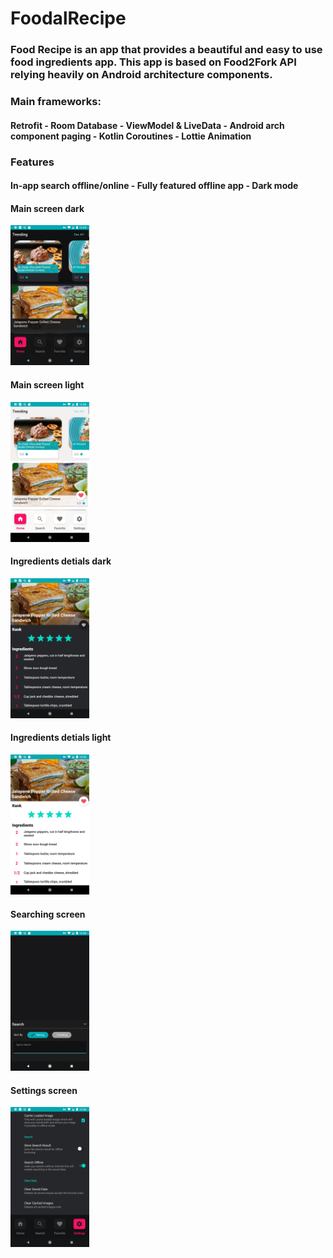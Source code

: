 # FoodalRecipe
### Food Recipe is an app that provides a beautiful and easy to use food ingredients app. This app is based on Food2Fork API relying heavily on Android architecture components.

### Main frameworks:
#### Retrofit -  Room Database -  ViewModel & LiveData -  Android arch component paging - Kotlin Coroutines - Lottie Animation   

### Features
#### In-app search offline/online - Fully featured offline app - Dark mode 


#### Main screen dark
<img src="https://github.com/vipafattal/FoodalRecipe/blob/master/preview/image1.png" width=25%>

#### Main screen light
<img src="https://github.com/vipafattal/FoodalRecipe/blob/master/preview/image3.png" width=25%>

#### Ingredients detials dark
<img src="https://github.com/vipafattal/FoodalRecipe/blob/master/preview/image4.png" width=25%>

#### Ingredients detials light
<img src="https://github.com/vipafattal/FoodalRecipe/blob/master/preview/image2.png" width=25%>

#### Searching screen
<img src="https://github.com/vipafattal/FoodalRecipe/blob/master/preview/image6.png" width=25%>

#### Settings screen
<img src="https://github.com/vipafattal/FoodalRecipe/blob/master/preview/image7.png" width=25%>


